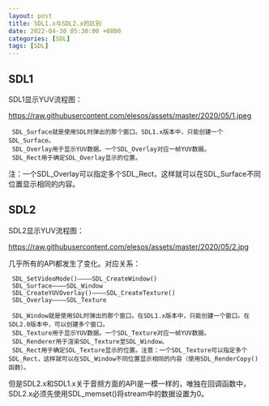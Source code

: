 ```yaml
---
layout: post
title: SDL1.x与SDL2.x的区别
date: 2022-04-30 05:30:00 +0800
categories: [SDL]
tags: [SDL]
---
```

## SDL1
SDL1显示YUV流程图：

https://raw.githubusercontent.com/elesos/assets/master/2020/05/1.jpeg
```
 SDL_Surface就是使用SDL时弹出的那个窗口。SDL1.x版本中，只能创建一个SDL_Surface。
 SDL_Overlay用于显示YUV数据。一个SDL_Overlay对应一帧YUV数据。
 SDL_Rect用于确定SDL_Overlay显示的位置。
```
注：一个SDL_Overlay可以指定多个SDL_Rect，这样就可以在SDL_Surface不同位置显示相同的内容。
## SDL2
SDL2显示YUV流程图：

https://raw.githubusercontent.com/elesos/assets/master/2020/05/2.jpg

几乎所有的API都发生了变化。对应关系：
```
 SDL_SetVideoMode()————SDL_CreateWindow()
 SDL_Surface————SDL_Window
 SDL_CreateYUVOverlay()————SDL_CreateTexture()
 SDL_Overlay————SDL_Texture

 SDL_Window就是使用SDL时弹出的那个窗口。在SDL1.x版本中，只能创建一个窗口。在SDL2.0版本中，可以创建多个窗口。
 SDL_Texture用于显示YUV数据。一个SDL_Texture对应一帧YUV数据。
 SDL_Renderer用于渲染SDL_Texture至SDL_Window。
 SDL_Rect用于确定SDL_Texture显示的位置。注意：一个SDL_Texture可以指定多个SDL_Rect，这样就可以在SDL_Window不同位置显示相同的内容（使用SDL_RenderCopy()函数）。
```
但是SDL2.x和SDL1.x关于音频方面的API是一模一样的，唯独在回调函数中，SDL2.x必须先使用SDL_memset()将stream中的数据设置为0。
